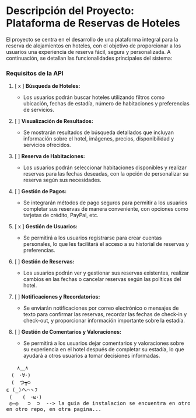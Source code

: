 # Descripción del Proyecto: Plataforma de Reservas de Hoteles
El proyecto se centra en el desarrollo de una plataforma integral para la reserva de alojamientos en hoteles, con el objetivo de proporcionar a los usuarios una experiencia de reserva fácil, segura y personalizada. A continuación, se detallan las funcionalidades principales del sistema:

### Requisitos de la API

1. [ x ] **Búsqueda de Hoteles:**
   - Los usuarios podrán buscar hoteles utilizando filtros como ubicación, fechas de estadía, número de habitaciones y preferencias de servicios.

2. [ ] **Visualización de Resultados:**
   - Se mostrarán resultados de búsqueda detallados que incluyan información sobre el hotel, imágenes, precios, disponibilidad y servicios ofrecidos.

3. [ ] **Reserva de Habitaciones:**
   - Los usuarios podrán seleccionar habitaciones disponibles y realizar reservas para las fechas deseadas, con la opción de personalizar su reserva según sus necesidades.

4. [ ] **Gestión de Pagos:**
   - Se integrarán métodos de pago seguros para permitir a los usuarios completar sus reservas de manera conveniente, con opciones como tarjetas de crédito, PayPal, etc.

5. [ x ] **Gestión de Usuarios:**
   - Se permitirá a los usuarios registrarse para crear cuentas personales, lo que les facilitará el acceso a su historial de reservas y preferencias.

6. [ ] **Gestión de Reservas:**
   - Los usuarios podrán ver y gestionar sus reservas existentes, realizar cambios en las fechas o cancelar reservas según las políticas del hotel.

7. [ ] **Notificaciones y Recordatorios:**
   - Se enviarán notificaciones por correo electrónico o mensajes de texto para confirmar las reservas, recordar las fechas de check-in y check-out, y proporcionar información importante sobre la estadía.

8. [ ] **Gestión de Comentarios y Valoraciones:**
   - Se permitirá a los usuarios dejar comentarios y valoraciones sobre su experiencia en el hotel después de completar su estadía, lo que ayudará a otros usuarios a tomar decisiones informadas.

<pre>
ㅤ  ∧＿∧
　(　･∀･)
　(　つ┳⊃
ε (_)へ⌒ヽﾌ
 (　　(　･ω･)
 ◎―◎   ⊃  ⊃  --> la guia de instalacion se encuentra en otro readme,
en otro repo, en otra pagina...
</pre>